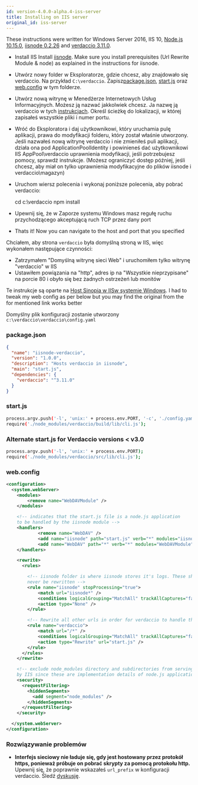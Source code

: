 ```yaml
---
id: version-4.0.0-alpha.4-iss-server
title: Installing on IIS server
original_id: iss-server
---
```

These instructions were written for Windows Server 2016, IIS 10, [Node.js 10.15.0](https://nodejs.org/), [iisnode 0.2.26](https://github.com/Azure/iisnode) and [verdaccio 3.11.0](https://github.com/verdaccio/verdaccio).

- Install IIS Install [iisnode](https://github.com/Azure/iisnode). Make sure you install prerequisites (Url Rewrite Module & node) as explained in the instructions for iisnode.
- Utwórz nowy folder w Eksploratorze, gdzie chcesz, aby znajdowało się verdaccio. Na przykład `C:\verdaccio`. Zapisz[package.json](#packagejson), [start.js](#startjs) oraz [web.config](#webconfig) w tym folderze.
- Utwórz nową witrynę w Menedżerze Internetowych Usług Informacyjnych. Możesz ją nazwać jakkolwiek chcesz. Ja nazwę ją verdaccio w tych [instrukcjach](http://www.iis.net/learn/manage/configuring-security/application-pool-identities). Określ ścieżkę do lokalizacji, w której zapisałeś wszystkie pliki i numer portu.
- Wróć do Eksploratora i daj użytkownikowi, który uruchamia pulę aplikacji, prawa do modyfikacji folderu, który został właśnie utworzony. Jeśli nazwałeś nową witrynę verdaccio i nie zmieniłeś puli aplikacji, działa ona pod ApplicationPoolIdentity i powinieneś dać użytkownikowi IIS AppPool\verdaccio uprawnienia modyfikacji, jeśli potrzebujesz pomocy, sprawdź instrukcje. (Możesz ograniczyć dostęp później, jeśli chcesz, aby miał on tylko uprawnienia modyfikacyjne do plików iisnode i verdaccio\magazyn)
- Uruchom wiersz polecenia i wykonaj poniższe polecenia, aby pobrać verdaccio:

    cd c:\verdaccio
    npm install
    

- Upewnij się, że w Zaporze systemu Windows masz regułę ruchu przychodzącego akceptującą ruch TCP przez dany port
- Thats it! Now you can navigate to the host and port that you specified

Chciałem, aby strona `verdaccio` była domyślną stroną w IIS, więc wykonałem następujące czynności:

- Zatrzymałem "Domyślną witrynę sieci Web" i uruchomiłem tylko witrynę "verdaccio" w IIS
- Ustawiłem powiązania na "http", adres ip na "Wszystkie nieprzypisane" na porcie 80 i obyło się bez żadnych ostrzeżeń lub monitów

Te instrukcje są oparte na [Host Sinopia w IISw systemie Windows](https://gist.github.com/HCanber/4dd8409f79991a09ac75). I had to tweak my web config as per below but you may find the original from the for mentioned link works better

Domyślny plik konfiguracji zostanie utworzony `c:\verdaccio\verdaccio\config.yaml`

### package.json

```json
{
  "name": "iisnode-verdaccio",
  "version": "1.0.0",
  "description": "Hosts verdaccio in iisnode",
  "main": "start.js",
  "dependencies": {
    "verdaccio": "^3.11.0"
  }
}
```

### start.js

```bash
process.argv.push('-l', 'unix:' + process.env.PORT, '-c', './config.yaml'); 
require('./node_modules/verdaccio/build/lib/cli.js');
```

### Alternate start.js for Verdaccio versions < v3.0

```bash
process.argv.push('-l', 'unix:' + process.env.PORT);
require('./node_modules/verdaccio/src/lib/cli.js');
```

### web.config

```xml
<configuration>
  <system.webServer>
    <modules>
        <remove name="WebDAVModule" />
    </modules>

    <!-- indicates that the start.js file is a node.js application
    to be handled by the iisnode module -->
    <handlers>
            <remove name="WebDAV" />
            <add name="iisnode" path="start.js" verb="*" modules="iisnode" resourceType="Unspecified" requireAccess="Execute" />
            <add name="WebDAV" path="*" verb="*" modules="WebDAVModule" resourceType="Unspecified" requireAccess="Execute" />
    </handlers>

    <rewrite>
      <rules>

        <!-- iisnode folder is where iisnode stores it's logs. These should
        never be rewritten -->
        <rule name="iisnode" stopProcessing="true">
            <match url="iisnode*" />
            <conditions logicalGrouping="MatchAll" trackAllCaptures="false" />
            <action type="None" />
        </rule>

        <!-- Rewrite all other urls in order for verdaccio to handle these -->
        <rule name="verdaccio">
            <match url="/*" />
            <conditions logicalGrouping="MatchAll" trackAllCaptures="false" />
            <action type="Rewrite" url="start.js" />
        </rule>
      </rules>
    </rewrite>

    <!-- exclude node_modules directory and subdirectories from serving
    by IIS since these are implementation details of node.js applications -->
    <security>
      <requestFiltering>
        <hiddenSegments>
          <add segment="node_modules" />
        </hiddenSegments>
      </requestFiltering>
    </security>

  </system.webServer>
</configuration>
```

### Rozwiązywanie problemów

- **Interfejs sieciowy nie ładuje się, gdy jest hostowany przez protokół https, ponieważ próbuje on pobrać skrypty za pomocą protokołu http.**  
    Upewnij się, że poprawnie wskazałeś `url_prefix` w konfiguracji verdaccio. Śledź [dyskusję](https://github.com/verdaccio/verdaccio/issues/622).